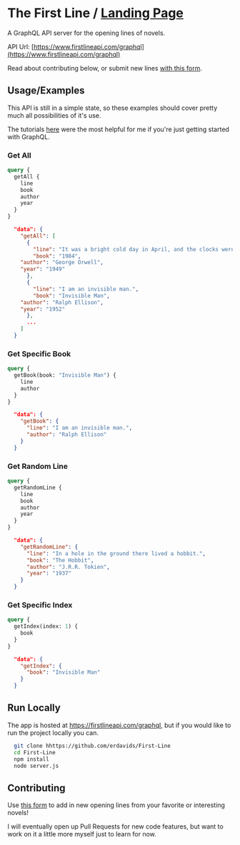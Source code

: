 
# The First Line / [Landing Page](https://www.firstlineapi.com)

A GraphQL API server for the opening lines of novels.

API Url: [https://www.firstlineapi.com/graphql](https://www.firstlineapi.com/graphql)

Read about contributing below, or submit new lines [with this form](https://docs.google.com/forms/d/e/1FAIpQLSc4Qsz4TdLKLe59xrw8wPV1CGFsaTJNOKGHr489Hp80LAuFlg/viewform?usp=sf_link).

## Usage/Examples
This API is still in a simple state, so these examples should cover pretty much all possibilities of it's use.

The tutorials [here](https://graphql.org/graphql-js/) were the most helpful for me if you're just getting started with GraphQL.
### Get All
```graphql
query {
  getAll {
    line
    book
    author
    year
  }
}
```
```JSON
  "data": {
    "getAll": [
      {
        "line": "It was a bright cold day in April, and the clocks were striking thirteen.",
        "book": "1984",
	"author": "George Orwell",
	"year": "1949"
      },
      {
        "line": "I am an invisible man.",
        "book": "Invisible Man",
	"author": "Ralph Ellison",
	"year": "1952"
      },
      ...
    ]
  }
```
### Get Specific Book
```graphql
query {
  getBook(book: "Invisible Man") {
    line 
    author
  }
}
```
```JSON
  "data": {
    "getBook": {
      "line": "I am an invisible man.",
      "author": "Ralph Ellison"
    }
  }
```

### Get Random Line 
```graphql
query {
  getRandomLine {
    line
    book
    author
    year
  }
}
```
```JSON
  "data": {
    "getRandomLine": {
      "line": "In a hole in the ground there lived a hobbit.",
      "book": "The Hobbit",
      "author": "J.R.R. Tokien",
      "year": "1937"
    }
  }
```

### Get Specific Index
```graphql
query {
  getIndex(index: 1) {
    book
  }
}
```
```JSON
  "data": {
    "getIndex": {
      "book": "Invisible Man"
    }
  }
```






  
## Run Locally

The app is hosted at https://firstlineapi.com/graphql, but if you would like to run the project locally you can.

```bash
  git clone hhttps://github.com/erdavids/First-Line
  cd First-Line
  npm install
  node server.js
```

  
## Contributing

Use [this form](https://docs.google.com/forms/d/e/1FAIpQLSc4Qsz4TdLKLe59xrw8wPV1CGFsaTJNOKGHr489Hp80LAuFlg/viewform?usp=sf_link) to add in new opening lines from your favorite or interesting novels! 

I will eventually open up Pull Requests for new code features, but want to work on it a little more myself just to learn for now.


  
